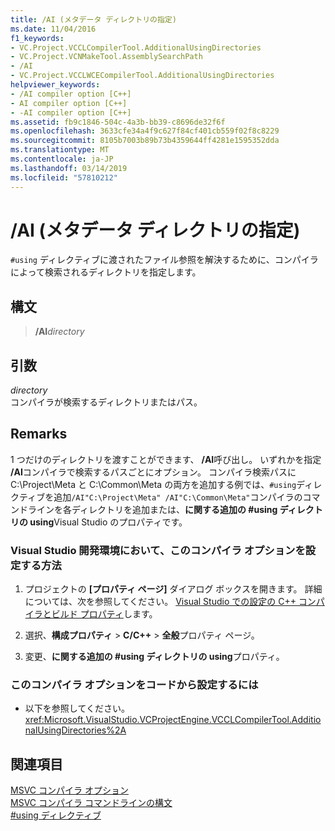 ```yaml
---
title: /AI (メタデータ ディレクトリの指定)
ms.date: 11/04/2016
f1_keywords:
- VC.Project.VCCLCompilerTool.AdditionalUsingDirectories
- VC.Project.VCNMakeTool.AssemblySearchPath
- /AI
- VC.Project.VCCLWCECompilerTool.AdditionalUsingDirectories
helpviewer_keywords:
- /AI compiler option [C++]
- AI compiler option [C++]
- -AI compiler option [C++]
ms.assetid: fb9c1846-504c-4a3b-bb39-c8696de32f6f
ms.openlocfilehash: 3633cfe34a4f9c627f84cf401cb559f02f8c8229
ms.sourcegitcommit: 8105b7003b89b73b4359644ff4281e1595352dda
ms.translationtype: MT
ms.contentlocale: ja-JP
ms.lasthandoff: 03/14/2019
ms.locfileid: "57810212"
---
```

# <a name="ai-specify-metadata-directories"></a>/AI (メタデータ ディレクトリの指定)


  `#using` ディレクティブに渡されたファイル参照を解決するために、コンパイラによって検索されるディレクトリを指定します。

## <a name="syntax"></a>構文

> **/AI**_directory_

## <a name="arguments"></a>引数

*directory*<br/>
コンパイラが検索するディレクトリまたはパス。

## <a name="remarks"></a>Remarks

1 つだけのディレクトリを渡すことができます、 **/AI**呼び出し。 いずれかを指定 **/AI**コンパイラで検索するパスごとにオプション。 コンパイラ検索パスに C:\Project\Meta と C:\Common\Meta の両方を追加する例では、`#using`ディレクティブを追加`/AI"C:\Project\Meta" /AI"C:\Common\Meta"`コンパイラのコマンドラインを各ディレクトリを追加または、**に関する追加の #using ディレクトリの using**Visual Studio のプロパティです。

### <a name="to-set-this-compiler-option-in-the-visual-studio-development-environment"></a>Visual Studio 開発環境において、このコンパイラ オプションを設定する方法

1. プロジェクトの **[プロパティ ページ]** ダイアログ ボックスを開きます。 詳細については、次を参照してください。 [Visual Studio での設定の C++ コンパイラとビルド プロパティ](../working-with-project-properties.md)します。

1. 選択、**構成プロパティ** > **C/C++** > **全般**プロパティ ページ。

1. 変更、**に関する追加の #using ディレクトリの using**プロパティ。

### <a name="to-set-this-compiler-option-programmatically"></a>このコンパイラ オプションをコードから設定するには

- 以下を参照してください。<xref:Microsoft.VisualStudio.VCProjectEngine.VCCLCompilerTool.AdditionalUsingDirectories%2A>

## <a name="see-also"></a>関連項目

[MSVC コンパイラ オプション](compiler-options.md)<br/>
[MSVC コンパイラ コマンドラインの構文](compiler-command-line-syntax.md)<br/>
[#using ディレクティブ](../../preprocessor/hash-using-directive-cpp.md)
